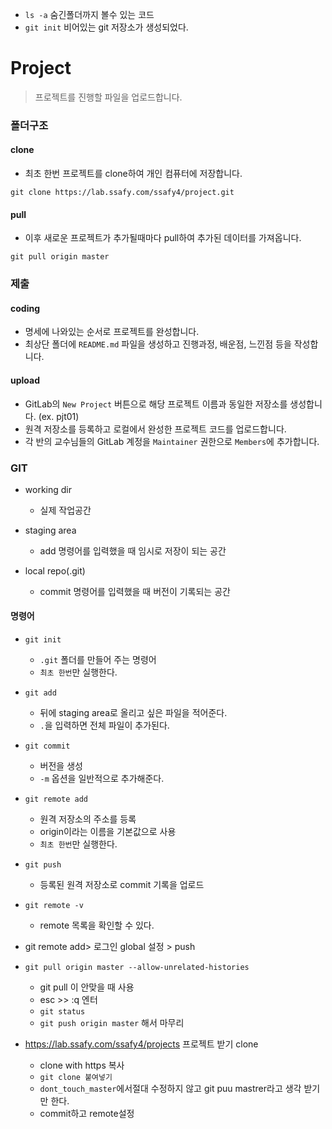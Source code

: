 - `ls -a` 숨긴폴더까지 볼수 있는 코드
- `git init` 비어있는 git 저장소가 생성되었다.

# Project

> 프로젝트를 진행할 파일을 업로드합니다.



### 폴더구조

#### clone

- 최초 한번 프로젝트를 clone하여 개인 컴퓨터에 저장합니다.

```shell
git clone https://lab.ssafy.com/ssafy4/project.git
```



#### pull

- 이후 새로운 프로젝트가 추가될때마다 pull하여 추가된 데이터를 가져옵니다.

```shell
git pull origin master
```



### 제출

#### coding

- 명세에 나와있는 순서로 프로젝트를 완성합니다.
- 최상단 폴더에 `README.md` 파일을 생성하고 진행과정, 배운점, 느낀점 등을 작성합니다.



#### upload

- GitLab의 `New Project` 버튼으로 해당 프로젝트 이름과 동일한 저장소를 생성합니다. (ex. pjt01)
- 원격 저장소를 등록하고 로컬에서 완성한 프로젝트 코드를 업로드합니다.
- 각 반의 교수님들의 GitLab 계정을 `Maintainer` 권한으로 `Members`에 추가합니다.



### GIT

- working dir
  - 실제 작업공간

- staging area
  - add 명령어를 입력했을 때 임시로 저장이 되는 공간
- local repo(.git)
  - commit 명령어를 입력했을 때 버전이 기록되는 공간

#### 명령어

- `git init` 
  - `.git` 폴더를 만들어 주는 명령어
  - `최초 한번`만 실행한다.
- `git add`
  - 뒤에 staging area로 올리고 싶은 파일을 적어준다.
  - `.`을 입력하면 전체 파일이 추가된다.
- `git commit`
  - 버전을 생성
  - `-m` 옵션을 일반적으로 추가해준다.
- `git remote add`
  - 원격 저장소의 주소를 등록
  - origin이라는 이름을 기본값으로 사용
  - `최초 한번`만 실행한다.
- `git push`
  - 등록된 원격 저장소로 commit 기록을 업로드 

- `git remote -v`
  - remote 목록을 확인할 수 있다.
- git remote add> 로그인 global 설정 > push
- `git pull origin master --allow-unrelated-histories` 
  - git pull 이 안맞을 때 사용
  - esc >> :q 엔터
  - `git status`
  - `git push origin master`  해서 마무리



- https://lab.ssafy.com/ssafy4/projects 프로젝트 받기 clone
  - clone with https 복사
  - `git clone 붙여넣기`
  - `dont_touch_master`에서절대 수정하지 않고 git puu mastrer라고 생각 받기만 한다.
  - commit하고 remote설정